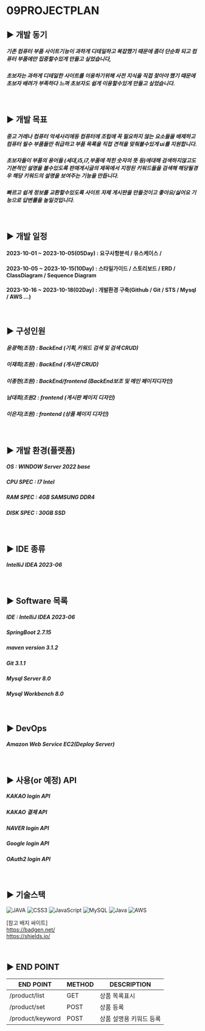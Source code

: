 09PROJECTPLAN
=

## ▶️ 개발 동기

##### 기존 컴퓨터 부품 사이트기능이 과하게 디테일하고 복잡했기 때문에 좀더 단순화 되고 컴퓨터 부품에만 집중할수있게 만들고 싶었습니다,
##### 초보자는 과하게 디테일한 사이트를 이용하기위해 사전 지식을 직접 찾아야 했기 때문에 초보자 배려가 부족하다 느껴 초보자도 쉽게 이용할수있게 만들고 싶었습니다.
<br/>

## ▶️ 개발 목표

##### 중고 거레나 컴퓨터 악세사리에등 컴퓨터에 조립에 꼭 필요하지 않는 요소들을 배제하고 컴퓨터 필수 부품들만 취급하고 부품 목록을 직접 견적을 맞춰볼수있게 ui를 지원합니다.
##### 초보자들이 부품의 용어들 (세대,i5,i7,부품에 적힌 숫자의 뜻 등)에대해 검색하지않고도 기본적인 설명을 볼수있도록 판매게시글의 제목에서 지정된 키워드들을 검색해 해당될경우 해당 키워드의 설명을 보여주는 기능을 만듭니다.
##### 빠르고 쉽게 정보를 교환할수있도록 사이트 자체 게시판을 만들것이고 좋아요/싫어요 기능으로 답변률을 높일것입니다.
<br/>

## ▶️ 개발 일정
#### 2023-10-01 ~ 2023-10-05(05Day) : 요구사항분석 / 유스케이스 / 
#### 2023-10-05 ~ 2023-10-15(10Day) : 스타일가이드 / 스토리보드 / ERD / ClassDiagram / Sequence Diagram
#### 2023-10-16 ~ 2023-10-18(02Day) : 개발환경 구축(Github / Git / STS / Mysql / AWS ...)


<br/>

## ▶️ 구성인원 

##### 윤광혁(조장) : BackEnd (기획,키워드 검색 및 검색 CRUD)
##### 이재희(조원) : BackEnd (게시판 CRUD)
##### 이종현(조원) : BackEnd/frontend (BackEnd보조 및 메인 페이지디자인)
##### 남대희(조원2 : frontend (게시판 페이지 디자인)
##### 이은지(조원) : frontend (상품 페이지 디자인)
<br/>

## ▶️ 개발 환경(플랫폼)

##### OS : WINDOW Server 2022 base
##### CPU SPEC : I7 Intel 
##### RAM SPEC : 4GB SAMSUNG DDR4
##### DISK SPEC : 30GB SSD 

<br/>

## ▶️ IDE 종류

##### IntelliJ IDEA 2023-06

<br/>

## ▶️ Software 목록

##### IDE : IntelliJ IDEA 2023-06
##### SpringBoot 2.7.15
##### maven version 3.1.2
##### Git 3.1.1
##### Mysql Server 8.0
##### Mysql Workbench 8.0

<br/>

## ▶️ DevOps 

##### Amazon Web Service EC2(Deploy Server)

<br/>



## ▶️ 사용(or 예정) API

##### KAKAO login API
##### KAKAO 결제 API
##### NAVER login API
##### Google login API
##### OAuth2 login API

<br/>

## ▶️ 기술스택

![JAVA](https://img.shields.io/badge/html5-%23E34F26.svg?style=for-the-badge&logo=html5&logoColor=white)
![CSS3](https://img.shields.io/badge/css3-%231572B6.svg?style=for-the-badge&logo=css3&logoColor=white)
![JavaScript](https://img.shields.io/badge/javascript-%23323330.svg?style=for-the-badge&logo=javascript&logoColor=%23F7DF1E)
![MySQL](https://img.shields.io/badge/mysql-%2300f.svg?style=for-the-badge&logo=mysql&logoColor=white)
![Java](https://img.shields.io/badge/java-%23ED8B00.svg?style=for-the-badge&logo=java&logoColor=white)
![AWS](https://img.shields.io/badge/AWS-%23FF9900.svg?style=for-the-badge&logo=amazon-aws&logoColor=white)


[참고 배지 싸이트] <br/>
https://badgen.net/ <br/>
https://shields.io/


<br/>

## ▶️ END POINT 

|END POINT|METHOD|DESCRIPTION|
|------|---|---|
|/product/list|GET|상품 목록표시|
|/product/set|POST|상품 등록|
|/product/keyword|POST|상품 설명용 키워드 등록|
<br/>







